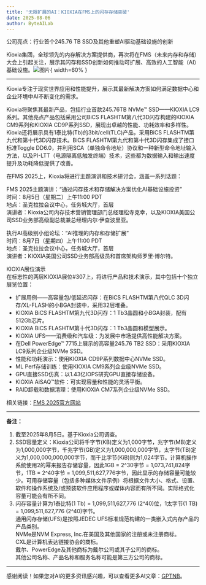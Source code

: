 ```yaml
---
title: '无限扩展的AI：KIOXIA在FMS上的闪存存储突破'
date: 2025-08-06
author: ByteAILab
---
```


公司亮点：行业首个245.76 TB SSD及其他重塑AI驱动基础设施的创新

Kioxia集团，全球领先的内存解决方案提供商，再次将在FMS（未来内存和存储）大会上引起关注，展示其闪存和SSD创新如何推动可扩展、高效的人工智能（AI）基础设施。![图片](https://ai-techpark.com/wp-content/uploads/Scale-AI.jpg){ width=60% }

---
Kioxia专注于现实世界应用和性能提升，展示其最新解决方案如何满足数据中心和企业环境中AI不断变化的需求。

Kioxia将聚焦其最新产品，包括行业首款245.76TB NVMe™ SSD——KIOXIA LC9系列。其他亮点产品包括采用公司BiCS FLASHTM第八代3D闪存构建的KIOXIA CM9系列和KIOXIA CD9P系列SSD，展现出卓越的性能、功耗效率和多样性。Kioxia还将展示具有1泰比特(Tb)的3bit/cell(TLC)产品，采用BiCS FLASHTM第九代和第十代3D闪存技术。BiCS FLASHTM第九代和第十代3D闪存集成了接口标准Toggle DD6.0，并利用SCA（单独命令地址）协议和一种新型命令地址输入方法，以及PI-LTT（电源隔离低触发终端）技术，这些都为数据输入和输出速度提升及功耗降低提供了改善。

在FMS 2025上，Kioxia将进行主题演讲和技术研讨会，涵盖一系列话题：

FMS 2025主题演讲：“通过闪存技术和存储解决方案优化AI基础设施投资”  
时间：8月5日（星期二）上午11:00 PDT  
地点：圣克拉拉会议中心，任务城大厅，首层  
演讲者：Kioxia公司内存技术营销管理部门总经理松寺克幸，以及KIOXIA美国公司SSD业务部高级副总裁兼总经理内尔·伊查波里亚。

执行AI高级别小组论坛：“AI推理的内存和存储扩展”  
时间：8月7日（星期四）上午11:00 PDT  
地点：圣克拉拉会议中心，任务城大厅，首层  
演讲者：KIOXIA美国公司SSD业务部高级员和首席架构师罗里·博尔特。

KIOXIA展位演示  
在标志性的两层KIOXIA展位#307上，将进行产品和技术演示，其中包括十个独立展览位置：

- 扩展用例——高容量包/低延迟闪存：在BiCS FLASHTM第八代QLC 3D闪存/XL-FLASH的小BGA封装中，采用32层堆叠。
- KIOXIA BiCS FLASHTM第九代3D闪存：1 Tb3晶圆和小BGA封装，配有512Gb芯片。
- KIOXIA BiCS FLASHTM第十代3D闪存：1 Tb3晶圆和模型展示。
- KIOXIA UFS——消费级和汽车级：为发展中市场提供高性能解决方案。
- 在Dell PowerEdge™ 7715上展示的高容量245.76 TB2 SSD：采用KIOXIA LC9系列企业级NVMe SSD。
- 性能和功耗演示：使用KIOXIA CD9P系列数据中心NVMe SSD。
- ML Perf存储训练：使用KIOXIA CM9系列企业级NVMe SSD。
- GPU直接SSD仿真：以1.43亿IOPS研究GPU直接存储设备。
- KIOXIA AiSAQ™软件：可实现容量和性能的灵活平衡。
- RAID卸载和数据清理：使用KIOXIA CM7系列企业级NVMe SSD。

相关链接：[FMS 2025官方网站](https://futurememorystorage.com/)

---

**备注：**  
1. 截至2025年8月5日。基于Kioxia公司调查。  
2. SSD容量定义：Kioxia公司将千字节(KB)定义为1,000字节，兆字节(MB)定义为1,000,000字节，千兆字节(GB)定义为1,000,000,000字节，太字节(TB)定义为1,000,000,000,000字节，而千比字节(KiB)则为1,024字节。计算机操作系统使用2的幂来报告存储容量，因此1GB = 2^30字节 = 1,073,741,824字节，1TB = 2^40字节 = 1,099,511,627,776字节，因此显示的存储容量可能较少。可用存储容量（包括多种媒体文件示例）将根据文件大小、格式、设置、软件和操作系统及/或预装软件应用程序或媒体内容而有所不同。实际格式化容量可能会有所不同。  
3. 闪存容量计算为1泰比特(1 Tb) = 1,099,511,627,776 (2^40)位，1太字节(1 TB) = 1,099,511,627,776 (2^40)字节。  
通用闪存存储(UFS)是按照JEDEC UFS标准规范构建的一类嵌入式内存产品的产品类别。  
NVMe是NVM Express, Inc.在美国及其他国家的注册或未注册商标。  
CXL是计算机表达链接协会的商标。  
戴尔、PowerEdge及其他商标为戴尔公司或其子公司的商标。  
其他公司名称、产品名称和服务名称可能是第三方公司的商标。
---
感谢阅读！如果您对AI的更多资讯感兴趣，可以查看更多AI文章：[GPTNB](https://gptnb.com)。
